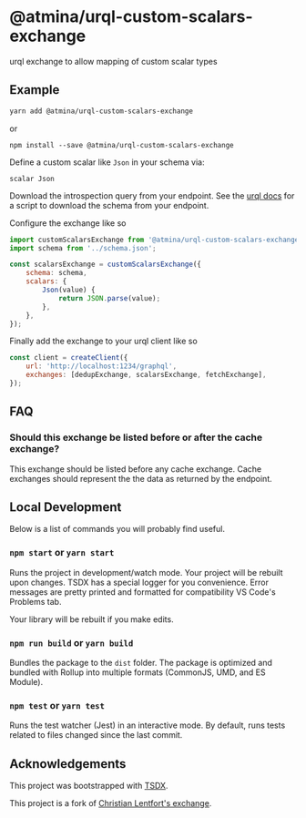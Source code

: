 # @atmina/urql-custom-scalars-exchange

urql exchange to allow mapping of custom scalar types

## Example

```sh
yarn add @atmina/urql-custom-scalars-exchange
```

or

```
npm install --save @atmina/urql-custom-scalars-exchange
```

Define a custom scalar like `Json` in your schema via:

```gql
scalar Json
```

Download the introspection query from your endpoint. See the [urql docs](https://formidable.com/open-source/urql/docs/graphcache/schema-awareness/#getting-your-schema) for a script to download the schema from your endpoint.

Configure the exchange like so

```js
import customScalarsExchange from '@atmina/urql-custom-scalars-exchange';
import schema from '../schema.json';

const scalarsExchange = customScalarsExchange({
    schema: schema,
    scalars: {
        Json(value) {
            return JSON.parse(value);
        },
    },
});
```

Finally add the exchange to your urql client like so

```js
const client = createClient({
    url: 'http://localhost:1234/graphql',
    exchanges: [dedupExchange, scalarsExchange, fetchExchange],
});
```

## FAQ

### Should this exchange be listed before or after the cache exchange?

This exchange should be listed before any cache exchange. Cache exchanges
should represent the the data as returned by the endpoint.

## Local Development

Below is a list of commands you will probably find useful.

### `npm start` or `yarn start`

Runs the project in development/watch mode. Your project will be rebuilt upon
changes. TSDX has a special logger for you convenience. Error messages are
pretty printed and formatted for compatibility VS Code's Problems tab.

Your library will be rebuilt if you make edits.

### `npm run build` or `yarn build`

Bundles the package to the `dist` folder. The package is optimized and bundled
with Rollup into multiple formats (CommonJS, UMD, and ES Module).

### `npm test` or `yarn test`

Runs the test watcher (Jest) in an interactive mode. By default, runs tests
related to files changed since the last commit.

## Acknowledgements

This project was bootstrapped with [TSDX](https://github.com/jaredpalmer/tsdx).

This project is a fork of [Christian Lentfort's exchange](https://github.com/clentfort/urql-custom-scalars-exchange).
